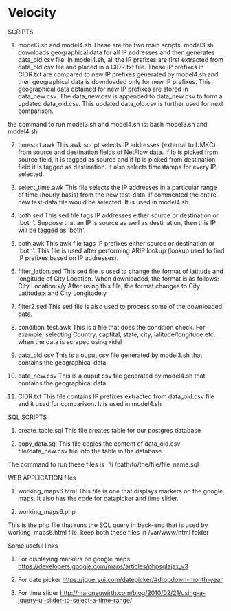 # Velocity
SCRIPTS

1. model3.sh and model4.sh 
These are the two main scripts. model3.sh downloads geographical data for all IP addresses and then generates data_old.csv file. In model4.sh, all the IP prefixes are first extracted from data_old.csv file and placed in a CIDR.txt file. These IP prefixes in CIDR.txt are compared to new IP prefixes generated by model4.sh and then geographical data is downloaded only for new IP prefixes. This geographical data obtained for new IP prefixes are stored in data_new.csv. The data_new.csv is appended to data_new.csv to form a updated data_old.csv. This updated data_old.csv is further used for next comparison.

the command to run model3.sh and model4.sh is: bash model3.sh and model4.sh


2. timesort.awk
This awk script selects IP addresses (external to UMKC) from source and destination fields of NetFlow data. If Ip is picked from source field, it is tagged as source and if Ip is picked from destination field it is tagged as destination. It also selects timestamps for every IP selected.

3. select_time.awk
This file selects the IP addresses in a particular range of time (hourly basis) from the new test-data. If commented the entire new test-data file would be selected. It is used in model4.sh.  

4. both.sed
This sed file tags IP addresses either source or destination or 'both'. Suppose that an IP is source as well as destination, then this IP will be tagged as 'both'.

5. both.awk
This awk file tags IP prefixes either source or destination or 'both'. This file is used after performing ARIP lookup (lookup used to find IP prefixes based on IP addresses).

6. filter_latlon.sed
This sed file is used to change the format of latitude and longitude of City Location. When downloaded, the format is as follows:
City Location:x/y
After using this file, the format changes to City Latitude:x and City Longitude:y

7. filter2.sed
This sed file is also used to process some of the downloaded data.

8. condition_test.awk
This is a file that does the condition check. For example, selecting Country, captital, state, city, lalitude/longitude etc. when the data is scraped using xidel

9. data_old.csv
This is a ouput csv file generated by model3.sh that contains the geographical data.

10. data_new.csv
This is a ouput csv file generated by model4.sh that contains the geographical data. 

11. CIDR.txt
This file contains IP prefixes extracted from data_old.csv file and it used for comparison. It is used in model4.sh


SQL SCRIPTS

1. create_table.sql
This file creates table for our postgres database

2. copy_data.sql
This file copies the content of data_old.csv file/data_new.csv file into the table in the database.

The command to run these files is :
\i /path/to/the/file/file_name.sql


WEB APPLICATION files

1. working_maps6.html 
This file is one that displays markers on the google maps. It also has the code for datapicker and time slider.

2. working_maps6.php

This is the php file that runs the SQL query in back-end that is used by working_maps6.html file.
keep both these files in /var/www/html folder

Some useful links

1. For displaying markers on google maps.
https://developers.google.com/maps/articles/phpsqlajax_v3   

2. For date picker
https://jqueryui.com/datepicker/#dropdown-month-year 

3. For time slider
http://marcneuwirth.com/blog/2010/02/21/using-a-jquery-ui-slider-to-select-a-time-range/    


